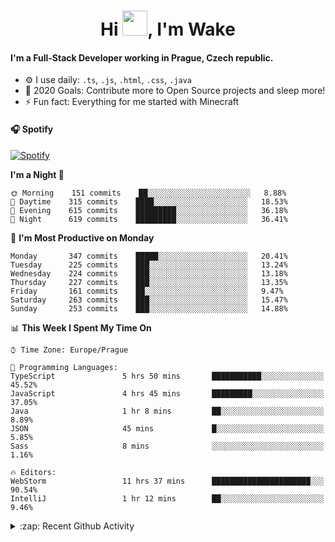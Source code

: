 <h1 align="center">Hi <img src="https://raw.githubusercontent.com/MrWakeCZ/MrWakeCZ/master/Hi.gif" width="40px" />, I'm Wake</h1>

#### I'm a Full-Stack Developer working in Prague, Czech republic.
- ⚙️ I use daily: `.ts`, `.js`, `.html`, `.css`, `.java`
- 🥅 2020 Goals: Contribute more to Open Source projects and sleep more!
- ⚡ Fun fact: Everything for me started with Minecraft

#### 🎧 Spotify
[![Spotify](https://novatorem-delta-eight.vercel.app/api/spotify)](https://open.spotify.com/user/wakeecz)

<!--START_SECTION:waka-->
**I'm a Night 🦉** 

```text
🌞 Morning    151 commits    ██░░░░░░░░░░░░░░░░░░░░░░░   8.88% 
🌆 Daytime    315 commits    ████░░░░░░░░░░░░░░░░░░░░░   18.53% 
🌃 Evening    615 commits    █████████░░░░░░░░░░░░░░░░   36.18% 
🌙 Night      619 commits    █████████░░░░░░░░░░░░░░░░   36.41%

```
📅 **I'm Most Productive on Monday** 

```text
Monday       347 commits    █████░░░░░░░░░░░░░░░░░░░░   20.41% 
Tuesday      225 commits    ███░░░░░░░░░░░░░░░░░░░░░░   13.24% 
Wednesday    224 commits    ███░░░░░░░░░░░░░░░░░░░░░░   13.18% 
Thursday     227 commits    ███░░░░░░░░░░░░░░░░░░░░░░   13.35% 
Friday       161 commits    ██░░░░░░░░░░░░░░░░░░░░░░░   9.47% 
Saturday     263 commits    ███░░░░░░░░░░░░░░░░░░░░░░   15.47% 
Sunday       253 commits    ███░░░░░░░░░░░░░░░░░░░░░░   14.88%

```


📊 **This Week I Spent My Time On** 

```text
⌚︎ Time Zone: Europe/Prague

💬 Programming Languages: 
TypeScript               5 hrs 50 mins       ███████████░░░░░░░░░░░░░░   45.52% 
JavaScript               4 hrs 45 mins       █████████░░░░░░░░░░░░░░░░   37.05% 
Java                     1 hr 8 mins         ██░░░░░░░░░░░░░░░░░░░░░░░   8.89% 
JSON                     45 mins             █░░░░░░░░░░░░░░░░░░░░░░░░   5.85% 
Sass                     8 mins              ░░░░░░░░░░░░░░░░░░░░░░░░░   1.16%

🔥 Editors: 
WebStorm                 11 hrs 37 mins      ██████████████████████░░░   90.54% 
IntelliJ                 1 hr 12 mins        ██░░░░░░░░░░░░░░░░░░░░░░░   9.46%

```


<!--END_SECTION:waka-->

<details>
  <summary>:zap: Recent Github Activity</summary>

<!--START_SECTION:activity-->
1. 🎉 Merged PR [#14](https://github.com/craftmania-cz/craftmanager/pull/14) in [craftmania-cz/craftmanager](https://github.com/craftmania-cz/craftmanager)
2. 🎉 Merged PR [#89](https://github.com/waked-cz/corgi/pull/89) in [waked-cz/corgi](https://github.com/waked-cz/corgi)
3. 🗣 Commented on [#14](https://github.com/craftmania-cz/craftmanager/issues/14) in [craftmania-cz/craftmanager](https://github.com/craftmania-cz/craftmanager)
4. 🎉 Merged PR [#2](https://github.com/craftmania-cz/craftcore/pull/2) in [craftmania-cz/craftcore](https://github.com/craftmania-cz/craftcore)
5. 🎉 Merged PR [#7](https://github.com/craftmania-cz/craftlobby/pull/7) in [craftmania-cz/craftlobby](https://github.com/craftmania-cz/craftlobby)
<!--END_SECTION:activity-->

</details>
